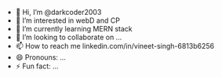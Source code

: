 - 👋 Hi, I’m @darkcoder2003
- 👀 I’m interested in webD and CP
- 🌱 I’m currently learning MERN stack
- 💞️ I’m looking to collaborate on ...
- 📫 How to reach me linkedin.com/in/vineet-singh-6813b6256
- 😄 Pronouns: ...
- ⚡ Fun fact: ...

<!---
darkcoder2003/darkcoder2003 is a ✨ special ✨ repository because its `README.md` (this file) appears on your GitHub profile.
You can click the Preview link to take a look at your changes.
--->
